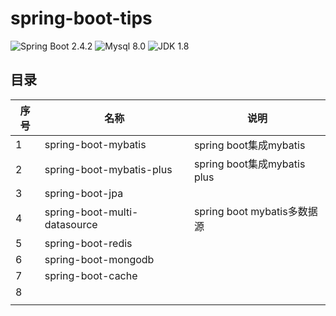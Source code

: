 # spring-boot-tips
![Spring Boot 2.4.2](https://img.shields.io/badge/Spring%20Boot-2.4.2-brightgreen.svg)
![Mysql 8.0](https://img.shields.io/badge/Mysql-8.0-blue.svg)
![JDK 1.8](https://img.shields.io/badge/JDK-1.8-brightgreen.svg)

## 目录

| 序号 | 名称                         | 说明                        |
| ---- | ---------------------------- | --------------------------- |
| 1    | spring-boot-mybatis          | spring boot集成mybatis      |
| 2    | spring-boot-mybatis-plus     | spring boot集成mybatis plus |
| 3    | spring-boot-jpa              |                             |
| 4    | spring-boot-multi-datasource | spring boot mybatis多数据源 |
| 5    | spring-boot-redis            |                             |
| 6    | spring-boot-mongodb          |                             |
| 7    | spring-boot-cache            |                             |
| 8    |                              |                             |
|      |                              |                             |



















